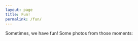 ```yaml
---
layout: page
title: Fun!
permalink: /fun/
---
```


Sometimes, we have fun! Some photos from those moments: